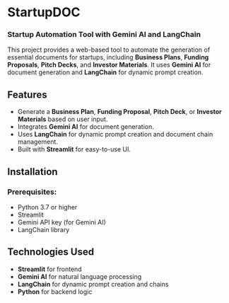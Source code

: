 # StartupDOC

### Startup Automation Tool with Gemini AI and LangChain

This project provides a web-based tool to automate the generation of essential documents for startups, including **Business Plans**, **Funding Proposals**, **Pitch Decks**, and **Investor Materials**. It uses **Gemini AI** for document generation and **LangChain** for dynamic prompt creation.

## Features
- Generate a **Business Plan**, **Funding Proposal**, **Pitch Deck**, or **Investor Materials** based on user input.
- Integrates **Gemini AI** for document generation.
- Uses **LangChain** for dynamic prompt creation and document chain management.
- Built with **Streamlit** for easy-to-use UI.

## Installation

### Prerequisites:
- Python 3.7 or higher
- Streamlit
- Gemini API key (for Gemini AI)
- LangChain library



## Technologies Used
- **Streamlit** for frontend
- **Gemini AI** for natural language processing
- **LangChain** for dynamic prompt creation and chains
- **Python** for backend logic
